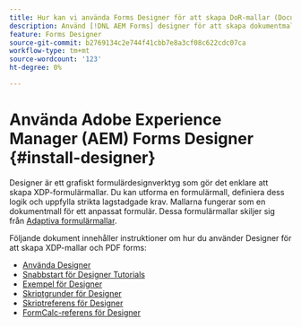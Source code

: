 ```yaml
---
title: Hur kan vi använda Forms Designer för att skapa DoR-mallar (Document of Record) och formulärfragment?
description: Använd [!DNL AEM Forms] designer för att skapa dokumentmallar och formulärfragment.
feature: Forms Designer
source-git-commit: b2769134c2e744f41cbb7e8a3cf08c622cdc07ca
workflow-type: tm+mt
source-wordcount: '123'
ht-degree: 0%

---
```


# Använda Adobe Experience Manager (AEM) Forms Designer {#install-designer}

Designer är ett grafiskt formulärdesignverktyg som gör det enklare att skapa XDP-formulärmallar. Du kan utforma en formulärmall, definiera dess logik och uppfylla strikta lagstadgade krav. Mallarna fungerar som en dokumentmall för ett anpassat formulär. Dessa formulärmallar skiljer sig från [Adaptiva formulärmallar](template-editor.md).

Följande dokument innehåller instruktioner om hur du använder Designer för att skapa XDP-mallar och PDF forms:

+ [Använda Designer](assets/using-designer-cs.pdf)
+ [Snabbstart för Designer Tutorials](https://helpx.adobe.com/content/dam/help/en/experience-manager/6-5/forms/pdf/designer-quickstart.pdf)
+ [Exempel för Designer](https://helpx.adobe.com/content/dam/help/en/experience-manager/6-5/forms/pdf/designer-samples.pdf)
+ [Skriptgrunder för Designer](https://helpx.adobe.com/content/dam/help/en/experience-manager/6-5/forms/pdf/scripting-basics.pdf)
+ [Skriptreferens för Designer](https://helpx.adobe.com/content/dam/help/en/experience-manager/6-5/forms/pdf/scripting-reference.pdf)
+ [FormCalc-referens för Designer](https://helpx.adobe.com/content/dam/help/en/experience-manager/6-5/forms/pdf/formcalc-reference.pdf)
